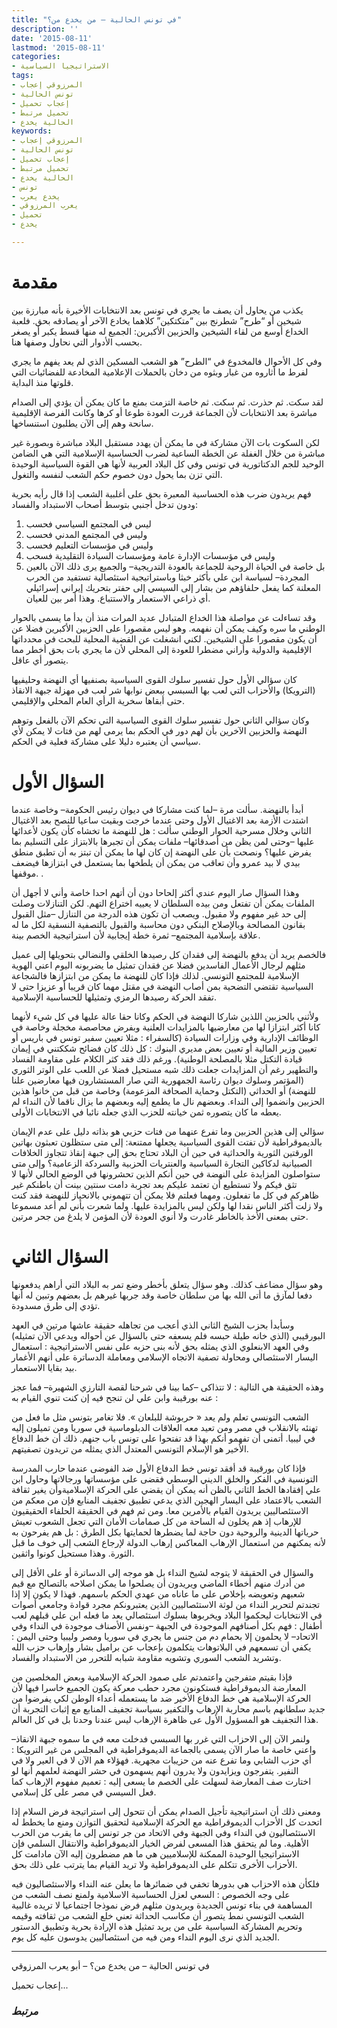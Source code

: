 ```yaml
---
title: "في تونس الحالية – من يخدع من؟"
description: ''
date: '2015-08-11'
lastmod: '2015-08-11'
categories:
- الاستراتيجيا السياسية
tags:
- المرزوقي إعجاب
- تونس الحالية
- إعجاب تحميل
- تحميل مرتبط
- الحالية يخدع
keywords:
- المرزوقي إعجاب
- تونس الحالية
- إعجاب تحميل
- تحميل مرتبط
- الحالية يخدع
- تونس
- يخدع يعرب
- يعرب المرزوقي
- تحميل
- يخدع

---
```

# مقدمة

يكذب من يحاول أن يصف ما يجري في تونس بعد الانتخابات الأخيرة بأنه مبارزة بين شيخين أو “طرح” شطرنج بين “متكتكين” كلاهما يخادع الآخر أو يصادقه بحق. فلعبة الخداع أوسع من لقاء الشيخين والحزبين الأكبرين: الجميع له منها قسط يكبر أو يصغر بحسب الأدوار التي نحاول وصفها هنا.

وفي كل الأحوال فالمخدوع في “الطرح” هو الشعب المسكين الذي لم يعد يفهم ما يجري لفرط ما أثاروه من غبار وبثوه من دخان بالحملات الإعلامية المخادعة للفضائيات التي قلوتها منذ البداية.

لقد سكت. ثم حذرت. ثم سكت. ثم خاصة التزمت بمنع ما كان يمكن أن يؤدي إلى الصدام مباشرة بعد الانتخابات لأن الجماعة قررت العودة طوعا أو كرها وكانت الفرصة الإقليمية سانحة وهم إلى الآن يطلبون استنساخها.

لكن السكوت بات الآن مشاركة في ما يمكن أن يهدد مستقبل البلاد مباشرة وبصورة غير مباشرة من خلال الغفلة عن الخطة الساعية لضرب الحساسية الإسلامية التي هي الضامن الوحيد للجم الدكتاتورية في تونس وفي كل البلاد العربية لأنها هي القوة السياسية الوحيدة التي تزن بما يحول دون خصوم حكم الشعب لنفسه والتغول.

فهم يريدون ضرب هذه الحساسية المعبرة بحق على أغلبية الشعب إذا قال رأيه بحرية ودون تدخل أجنبي بتوسط أصحاب الاستبداد والفساد:

1. ليس في المجتمع السياسي فحسب
2. وليس في المجتمع المدني فحسب
3. وليس في مؤسسات التعليم فحسب
4. وليس في مؤسسات الإدارة عامة ومؤسسات السيادة التقليدية فسحب
5. بل خاصة في الحياة الروحية للجماعة بالعودة التدريجية– والجميع يرى ذلك الآن بالعين المجردة– لسياسة ابن علي بأكثر خبثا وباستراتيجية استئصالية تستفيد من الحرب المعلنة كما يفعل حلفاؤهم من بشار إلى السيسي إلى حفتر بتحريك إيراني إسرائيلي أي ذراعي الاستعمار والاستتباع. وهذا أمر بين للعيان.

وقد تساءلت عن مواصلة هذا الخداع المتبادل عديد المرات منذ أن بدأ ما يسمى بالحوار الوطني ما سره وكيف يمكن أن نفهمه. وهو ليس مقصورا على الحزبين الأكبرين فضلا عن أن يكون مقصورا على الشيخين. لكني انشغلت عن القضية المحلية للبحث في محدداتها الإقليمية والدولية وأراني مضطرا للعودة إلى المحلي لأن ما يجري بات بحق أخطر مما يتصور أي عاقل.

كان سؤالي الأول حول تفسير سلوك القوى السياسية بصنفيها أي النهضة وحليفيها (الترويكا) والأحزاب التي لعب بها السبسي ببعض نوابها شر لعب في مهزلة جبهة الانقاذ حتى أبقاها سخرية الرأي العام المحلي والإقليمي.

وكان سؤالي الثاني حول تفسير سلوك القوى السياسية التي تحكم الآن بالفعل وتوهم النهضة والحزبين الآخرين بأن لهم دور في الحكم بما يرمى لهم من فتات لا يمكن لأي سياسي أن يعتبره دليلا على مشاركة فعلية في الحكم.

# السؤال الأول

أبدأ بالنهضة. سألت مرة –لما كنت مشاركا في ديوان رئيس الحكومة– وخاصة عندما اشتدت الأزمة بعد الاغتيال الأول وحتى عندما خرجت وبقيت ساعيا للنصح بعد الاغتيال الثاني وخلال مسرحية الحوار الوطني سألت : هل للنهضة ما تخشاه كأن يكون لأعدائها عليها –وحتى لمن يظن من أصدقائها– ملفات يمكن أن تجبرها بالابتزاز على التسليم بما يفرض عليها؟ ونصحت بأن على النهضة إن كان لها ما يمكن أن تبتز به أن تطبق منطق بيدي لا بيد عمرو وأن تعاقب من يمكن أن يلطخها بما يستعمل في ابتزازها فيضعف موقفها. .

وهذا السؤال صار اليوم عندي أكثر إلحاحا دون أن أتهم احدا خاصة وأني لا أجهل أن الملفات يمكن أن تفتعل ومن بيده السلطان لا يعييه اختراع التهم. لكن التنازلات وصلت إلى حد غير مفهوم ولا مقبول. ويصعب أن تكون هذه الدرجة من التنازل –مثل القبول بقانون المصالحة وبالإصلاح البنكي دون محاسبة والقبول بالتصفية النسقية لكل ما له علاقة بإسلامية المجتمع– ثمرة خطة إيجابية لأن استراتيجية الخصم بينة.

فالخصم يريد أن يدفع بالنهضة إلى فقدان كل رصيدها الخلقي والنضالي بتحويلها إلى عميل مثلهم لرجال الأعمال الفاسدين فضلا عن فقدان تمثيل ما يضربونه اليوم اعني الهوية الإسلامية للمجتمع التونسي. لذلك فإذا كان للنهضة ما يمكن من ابتزازها فالشجاعة السياسية تقتضي التضحية بمن أصاب النهضة في مقتل مهما كان قريبا أو عزيزا حتى لا تفقد الحركة رصيدها الرمزي وتمثيلها للحساسية الإسلامية.

ولأثني بالحزبين اللذين شاركا النهضة في الحكم وكانا حقا عالة عليها في كل شيء لأنهما كانا أكثر ابتزازا لها من معارضيها بالمزايدات العلنية وبفرض محاصصة مخجلة وخاصة في الوظائف الإدارية وفي وزارات السيادة (كالسفراء : مثلا تعيين سفير تونس في باريس أو تعيين وزير المالية أو تعيين بعض مديري البنوك : كل ذلك كان فضائح شككتني في إيمان قيادة التكتل مثلا بالمصلحة الوطنية). ورغم ذلك فقد كثر الكلام على مقاومة الفساد والتطهير رغم أن المزايدات جعلت ذلك شبه مستحيل فضلا عن اللعب على الوتر الثوري (المؤتمر وسلوك ديوان رئاسة الجمهورية التي صار المستشارون فيها معارضين علنا للنهضة) أو الحداثي (التكتل وحماية الصحافة المزعومة) وخاصة من قبل من خانوا هذين الحزبين وانضموا إلى النداء. وبعضهم نال ما يطمع إليه وبعضهم ما يزال ناقما لأن النداء لم يعطه ما كان يتصوره ثمن خيانته للحزب الذي جعله نائبا في الانتخابات الأولى.

سؤالي إلى هذين الحزبين وما تفرع عنهما من فتات حزبي هو بذاته دليل على عدم الإيمان بالديموقراطية لأن تفتت القوى السياسية يجعلها ممتنعة: إلى متى ستظلون تعبثون بهاتين الورقتين الثورية والحداثية في حين أن البلاد تحتاج بحق إلى جبهة إنقاذ تتجاوز الخلافات الصبيانية لدكاكين التجارة السياسية والعنتريات الحزبية والسردكة الزعامية؟ وإلى متى ستواصلون المزايدة على النهضة في حين أنكم الذين تحشرونها في الوضع الحالي لأنها لا تثق فيكم ولا تستطيع أن تعتمد عليكم بعد تجربة دامت سنتين بينت أن باطنكم غير ظاهركم في كل ما تفعلون. ومهما فعلتم فلا يمكن أن تتهموني بالانحياز للنهضة فقد كنت ولا زلت أكثر الناس نقدا لها ولكن ليس بالمزايدة عليها. ولما شعرت بأني لم أعد مسموعا حتى بمعنى الأخذ بالخاطر غادرت ولا أنوي العودة لأن المؤمن لا يلدغ من جحر مرتين.

# السؤال الثاني

وهو سؤال مضاعف كذلك. وهو سؤال يتعلق بأخطر وضع تمر به البلاد التي أراهم يدفعونها دفعا لمآزق ما أتى الله بها من سلطان خاصة وقد جربها غيرهم بل بعضهم وتبين له أنها تؤدي إلى طرق مسدودة.

وسأبدأ بحزب الشيخ الثاني الذي أعجب من تجاهله حقيقة عاشها مرتين في العهد البورقيبي (الذي خانه طيلة حبسه فلم يسعفه حتى بالسؤال عن أحواله ويدعي الآن تمثيله) وفي العهد الابنعلوي الذي يمثله بحق لأنه بنى حزبه على نفس الاستراتيجية : استعمال اليسار الاستئصالي ومحاولة تصفية الاتجاه الإسلامي ومعاملة الدساترة على أنهم الأغمار بيد بقايا الاستعمار.

وهذه الحقيقة هي التالية : لا تتذاكى –كما بينا في شرحنا لقصة التارزي الشهيرة– فما عجز عنه بورقيبة وابن علي لن تنجح فيه إن كنت تنوي القيام به :

الشعب التونسي تعلم ولم يعد « حربوشة للبلعان ». فلا تغامر بتونس مثل ما فعل من تهنئه بالانقلاب في مصر ومن تعيد معه العلاقات الدبلوماسية في سوريا ومن تميلون إليه في ليبيا. أتمنى أن تفهمو أنكم بهذا قد تفتحوا على تونس باب جنهم. ذلك أن خط الدفاع الأخير هو الإسلام التونسي المعتدل الذي يمثله من تريدون تصفيتهم.

فإذا كان بورقيبة قد أفقد تونس خط الدفاع الأول ضد الفوضى عندما حارب المدرسة التونسية في الفكر والخلق الديني الوسطي فقضى على مؤسساتها ورجالاتها وحاول ابن علي إفقادها الخط الثاني بالظن أنه يمكن أن يقضي على الحركة الإسلاميةوأن يغير ثقافة الشعب بالاعتماد على اليسار الهجين الذي يدعي تطبيق تجفيف المنابع فإن من معكم من الاستئصاليين يريدون القيام بالأمرين معا. ومن ثم فهم في الحقيقة الحلفاء الحقيقيون للإرهاب إذ هم يخلون له الساحة من كل صمامات الأمان التي تجعل الشعوب تعيش حرياتها الدينية والروحية دون حاجة لما يضطرها لحمايتها بكل الطرق : بل هم يفرحون به لأنه يمكنهم من استعمال الإرهاب المعاكس إرهاب الدولة لإرجاع الشعب إلى خوف ما قبل الثورة. وهذا مستحيل كونوا واثقين.

والسؤال في الحقيقة لا يتوجه لشيخ النداء بل هو موجه إلى الدساترة أو على الأقل إلى من أدرك منهم أخطاء الماضي ويريدون أن يصلحوا ما يمكن اصلاحه بالتصالح مع قيم شعبهم وتعويضه بإخلاص على ما عاناه من عهدي الحكم باسمهم. فهذا لا يكون إلا إذا تجندتم لتحرير النداء من لوثة الاستئصاليين الذين يعتبرونكم مجرد قوادة وجامعي أصوات في الانتخابات ليحكموا البلاد ويخربوها بسلوك استئصالي يعد ما فعله ابن علي قبلهم لعب أطفال : فهم بكل أصنافهم الموجودة في الجبهة –ونفس الأصناف موجودة في النداء وفي الاتحاد– لا يحلمون إلا بحمام دم من جنس ما يجري في سوريا ومصر وليبيا وحتى اليمن : يكفي أن تسمعهم في البلاتوهات يتكلمون بإعجاب عن براميل بشار وإرهاب حزب الله وتشريد الشعب السوري وتشويه مقاومة شبابه للتحرر من الاستبداد والفساد.

فإذا بقيتم متفرجين واعتمدتم على صمود الحركة الإسلامية وبعض المخلصين من المعارضة الديموقراطية فستكونون مجرد حطب معركة يكون الجميع خاسرا فيها لأن الحركة الإسلامية هي خط الدفاع الأخير ضد ما يستعمله أعداء الوطن لكي يفرضوا من جديد سلطانهم باسم محاربة الإرهاب والتكفير بسياسة تجفيف المنابع مع إثبات التجربة أن هذا التجفيف هو المسؤول الأول عى ظاهرة الإرهاب ليس عندنا وحدنا بل في كل العالم.

ولنمر الآن إلى الاحزاب التي غرر بها السبسي فدخلت معه في ما سموه جبهة الانقاذ–واعني خاصة ما صار الآن يسمى بالجماعة الديموقراطية في المجلس من غير الترويكا : أي حزب الشابي وما تفرع عنه من حزيبات مجهرية. فهؤلاء هم الآن لا في العير ولا في النفير. يتفرجون ويزايدون ولا يدرون أنهم يسهمون في حشر النهضة لعلمهم أنها لو اختارت صف المعارضة لسهلت على الخصم ما يسعى إليه : تعميم مفهوم الإرهاب كما فعل السيسي في مصر على كل إسلامي.

ومعنى ذلك أن استراتيجية تأجيل الصدام يمكن أن تتحول إلى استراتيجة فرض السلام إذا اتحدت كل الأحزاب الديموقراطية مع الحركة الإسلامية لتحقيق التوازن ومنع ما يخطط له الاستئصاليون في النداء وفي الجبهة وفي الاتحاد من جر تونس إلى ما يقرب من الحرب الأهلية. وما لم يتحقق هذا المسعى لفرض الخيار الديموقراطية والانتقال السلمي فإن الاستراتيجيا الوحيدة الممكنة للإسلاميين هي ما هم مضطرون إليه الآن مادامت كل الأحزاب الأخرى تتكلم على الديموقراطية ولا تريد القيام بما يترتب على ذلك بحق.

فلكأن هذه الاحزاب هي بدورها تخفي في ضمائرها ما يعلن عنه النداء والاستئصاليون فيه على وجه الخصوص : السعي لعزل الحساسية الاسلامية ولمنع نصف الشعب من المساهمة في بناء تونس الجديدة ويريدون مثلهم فرض نموذجا اجتماعيا لا تريده غالبية الشعب التونسي نمط يتصور أن مكاسب الحداثة تعني خلع الشعب من ثقافته وقيمه وتحريم المشاركة السياسية على من يريد تمثيل هذه الإرادة بحرية وتطبيق الدستور الجديد الذي نرى اليوم النداء ومن فيه من استئصاليين يدوسون عليه كل يوم.

---

في تونس الحالية – من يخدع من؟ – أبو يعرب المرزوقي

إعجاب تحميل...

### *مرتبط*